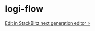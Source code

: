 # logi-flow

[Edit in StackBlitz next generation editor ⚡️](https://stackblitz.com/~/github.com/abo-lab/logi-flow)